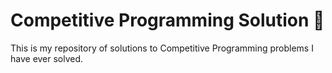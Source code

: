# Competitive Programming Solution 🌱

This is my repository of solutions to Competitive Programming problems I have ever solved.
